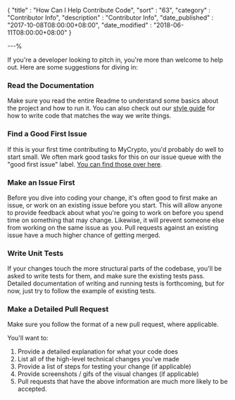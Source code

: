 {
"title"       : "How Can I Help Contribute Code",
"sort"        : "63",
"category"    : "Contributor Info",
"description" : "Contributor Info",
"date_published" : "2017-10-08T08:00:00+08:00",
"date_modified"  : "2018-06-11T08:00:00+08:00"
}

---%


If you're a developer looking to pitch in, you're more than welcome to help out. Here are some suggestions for diving in:

### Read the Documentation
Make sure you read the entire Readme to understand some basics about the project and how to run it. You can also check out our [style guide](https://github.com/MyCryptoHQ/MyCrypto/wiki/Style-Guides) for how to write code that matches the way we write things.

### Find a Good First Issue
If this is your first time contributing to MyCrypto, you'd probably do well to start small. We often mark good tasks for this on our issue queue with the "good first issue" label. [You can find those over here](https://github.com/MyCryptoHQ/mycrypto/issues?q=is%3Aopen+is%3Aissue+label%3A%22good+first+issue%22).

### Make an Issue First
Before you dive into coding your change, it's often good to first make an issue, or work on an existing issue before you start. This will allow anyone to provide feedback about what you're going to work on before you spend time on something that may change. Likewise, it will prevent someone else from working on the same issue as you. Pull requests against an existing issue have a much higher chance of getting merged.

### Write Unit Tests
If your changes touch the more structural parts of the codebase, you'll be asked to write tests for them, and make sure the existing tests pass. Detailed documentation of writing and running tests is forthcoming, but for now, just try to follow the example of existing tests.

### Make a Detailed Pull Request
Make sure you follow the format of a new pull request, where applicable. 

You'll want to:

1. Provide a detailed explanation for what your code does
2. List all of the high-level technical changes you've made
3. Provide a list of steps for testing your change (if applicable)
4. Provide screenshots / gifs of the visual changes (if applicable)
5. Pull requests that have the above information are much more likely to be accepted.
